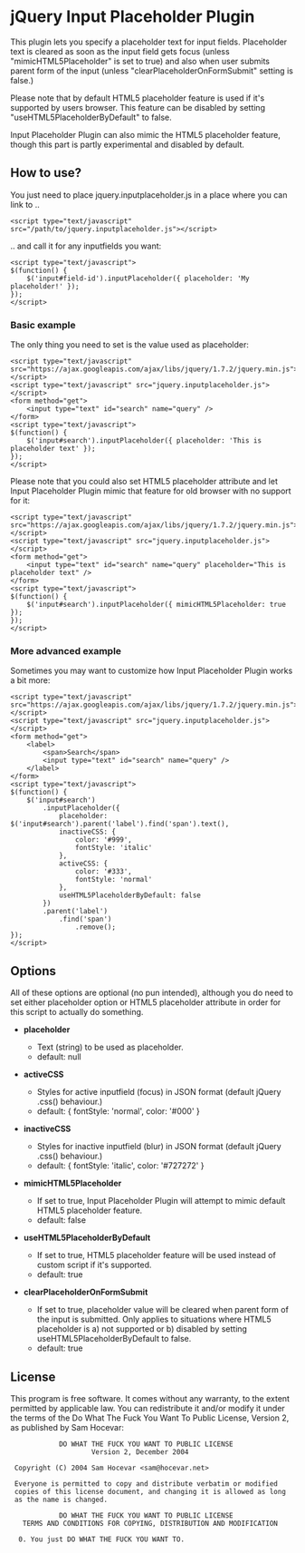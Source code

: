 jQuery Input Placeholder Plugin
===============================

This plugin lets you specify a placeholder text for input fields. Placeholder text is cleared as soon as the input field gets focus (unless "mimicHTML5Placeholder" is set to true) and also when user submits parent form of the input (unless "clearPlaceholderOnFormSubmit" setting is false.)

Please note that by default HTML5 placeholder feature is used if it's supported by users browser. This feature can be disabled by setting "useHTML5PlaceholderByDefault" to false.

Input Placeholder Plugin can also mimic the HTML5 placeholder feature, though this part is partly experimental and disabled by default.

## How to use?

You just need to place jquery.inputplaceholder.js in a place where you can link to ..

    <script type="text/javascript" src="/path/to/jquery.inputplaceholder.js"></script>
    
.. and call it for any inputfields you want:

    <script type="text/javascript">
    $(function() {
        $('input#field-id').inputPlaceholder({ placeholder: 'My placeholder!' });
    });
    </script>

### Basic example

The only thing you need to set is the value used as placeholder:

    <script type="text/javascript" src="https://ajax.googleapis.com/ajax/libs/jquery/1.7.2/jquery.min.js"></script>
    <script type="text/javascript" src="jquery.inputplaceholder.js"></script>
    <form method="get">
        <input type="text" id="search" name="query" />
    </form>
    <script type="text/javascript">
    $(function() {
        $('input#search').inputPlaceholder({ placeholder: 'This is placeholder text' });
    });
    </script>

Please note that you could also set HTML5 placeholder attribute and let Input Placeholder Plugin mimic that feature for old browser with no support for it:

    <script type="text/javascript" src="https://ajax.googleapis.com/ajax/libs/jquery/1.7.2/jquery.min.js"></script>
    <script type="text/javascript" src="jquery.inputplaceholder.js"></script>
    <form method="get">
        <input type="text" id="search" name="query" placeholder="This is placeholder text" />
    </form>
    <script type="text/javascript">
    $(function() {
        $('input#search').inputPlaceholder({ mimicHTML5Placeholder: true });
    });
    </script>

### More advanced example

Sometimes you may want to customize how Input Placeholder Plugin works a bit more:

    <script type="text/javascript" src="https://ajax.googleapis.com/ajax/libs/jquery/1.7.2/jquery.min.js"></script>
    <script type="text/javascript" src="jquery.inputplaceholder.js"></script>
    <form method="get">
        <label>
            <span>Search</span>
            <input type="text" id="search" name="query" />
        </label>
    </form>
    <script type="text/javascript">
    $(function() {
        $('input#search')
            .inputPlaceholder({
                placeholder: $('input#search').parent('label').find('span').text(),
                inactiveCSS: {
                    color: '#999',
                    fontStyle: 'italic'
                },
                activeCSS: {
                    color: '#333',
                    fontStyle: 'normal'
                },
                useHTML5PlaceholderByDefault: false
            })
            .parent('label')
                .find('span')
                    .remove();
    });
    </script>
  
## Options

All of these options are optional (no pun intended), although you do need to set either placeholder option or HTML5 placeholder attribute in order for this script to actually do something.

*   **placeholder**
    
    *   Text (string) to be used as placeholder.
    *   default: null

*   **activeCSS**
    
    *   Styles for active inputfield (focus) in JSON format (default jQuery .css() behaviour.)
    *   default: { fontStyle: 'normal', color: '#000' }

*   **inactiveCSS**
    
    *   Styles for inactive inputfield (blur) in JSON format (default jQuery .css() behaviour.)
    *   default: { fontStyle: 'italic', color: '#727272' }

*   **mimicHTML5Placeholder**
    
    *   If set to true, Input Placeholder Plugin will attempt to mimic default HTML5 placeholder feature.
    *   default: false

*   **useHTML5PlaceholderByDefault**
    
    *   If set to true, HTML5 placeholder feature will be used instead of custom script if it's supported.
    *   default: true

*   **clearPlaceholderOnFormSubmit**
    
    *   If set to true, placeholder value will be cleared when parent form of the input is submitted. Only applies to situations where HTML5 placeholder is a) not supported or b) disabled by setting useHTML5PlaceholderByDefault to false.
    *   default: true

## License

This program is free software. It comes without any warranty, to the extent permitted by applicable law. You can redistribute it and/or modify it under the terms of the Do What The Fuck You Want To Public License, Version 2, as published by Sam Hocevar:

                DO WHAT THE FUCK YOU WANT TO PUBLIC LICENSE
                        Version 2, December 2004
    
     Copyright (C) 2004 Sam Hocevar <sam@hocevar.net>
    
     Everyone is permitted to copy and distribute verbatim or modified
     copies of this license document, and changing it is allowed as long
     as the name is changed.
    
                DO WHAT THE FUCK YOU WANT TO PUBLIC LICENSE
       TERMS AND CONDITIONS FOR COPYING, DISTRIBUTION AND MODIFICATION
    
      0. You just DO WHAT THE FUCK YOU WANT TO.